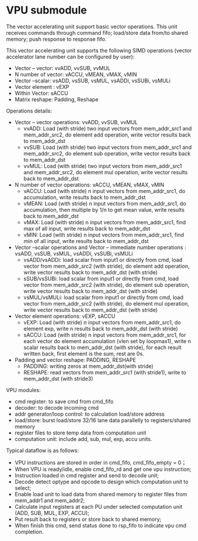 # VPU submodule
The vector accelerating unit support basic vector operations. This unit receives commands through command fifo; load/store data from/to shared memory; push response to response fifo. 

This vector accelerating unit supports the following SIMD operations (vector accelerator lane number can be configured by user): 

- Vector – vector: vvADD, vvSUB, vvMUL
- N number of vector: vACCU, vMEAN, vMAX, vMIN
- Vector –scalar: vsADD, vsSUB, vsMUL, vsADDi, vsSUBi, vsMULi
- Vector element : vEXP
- Within Vector: sACCU
- Matrix reshape: Padding, Reshape 

Operations details:

- Vector – vector operations: vvADD, vvSUB, vvMUL
  - vvADD: Load (with stride) two input vectors from mem_addr_src1 and mem_addr_src2, do element add operation, write vector results back to mem_addr_dst
  - vvSUB: Load (with stride) two input vectors from mem_addr_src1 and mem_addr_src2, do element sub operation, write vector results back to mem_addr_dst
  - vvMUL: Load (with stride) two input vectors from mem_addr_src1 and mem_addr_src2, do element mul operation, write vector results back to mem_addr_dst
- N number of vector operations: vACCU, vMEAN, vMAX, vMIN
  - vACCU: Load (with stride) n input vectors from mem_addr_src1, do accumulation, write results back to mem_addr_dst
  - vMEAN: Load (with stride) n input vectors from mem_addr_src1, do accumulation, then multiple by 1/n to get mean value, write results back to mem_addr_dst 
  - vMAX: Load (with stride) n input vectors from mem_addr_src1, find max of all input, write results back to mem_addr_dst
  - vMIN: Load (with stride) n input vectors from mem_addr_src1, find min of all input, write results back to mem_addr_dst
- Vector –scalar operations and Vector – immediate number operations : vsADD, vsSUB, vsMUL, vsADDi, vsSUBi, vsMULi
  - vsADD/vsADDi: load scalar from input1 or directly from cmd, load vector from mem_addr_src2 (with stride), do element add operation, write vector results back to mem_addr_dst (with stride) 
  - sSUB/vsSUBi: load scalar from input1 or directly from cmd, load vector from mem_addr_src2 (with stride), do element sub operation, write vector results back to mem_addr_dst (with stride) 
  - vsMUL/vsMULi: load scalar from input1 or directly from cmd, load vector from mem_addr_src2 (with stride), do element mul operation, write vector results back to mem_addr_dst (with stride) 
- Vector element operations: vEXP, sACCU
  - vEXP: Load (with stride) n input vectors from mem_addr_src1, do element exp, write n results back to mem_addr_dst (with stride)
  - sACCU: Load (with stride) n input vectors from mem_addr_src1, for each vector do element accumulation (vlen set by loopmax1), write n scalar results back to mem_addr_dst (with stride), for each result written back, first element is the sum, rest are 0s.
- Padding and vector reshape: PADDING, RESHAPE
  - PADDING: writing zeros at mem_addr_dst(with stride)
  - RESHAPE: read vectors from mem_addr_src1 (with stride1), write to mem_addr_dst (with stride3)

VPU modules:
- cmd register: to save cmd from cmd_fifo
- decoder: to decode incoming cmd
- addr generator/loop control: to calculation load/store address
- load/store: burst load/store 32/16 lane data parallelly to registers/shared memory
- register files to store temp data from computation unit
- computation unit: include add, sub, mul, exp, accu units. 

Typical dataflow is as follows:
- VPU instructions are stored in order in cmd_fifo, cmd_fifo_empty = 0；
- When VPU is ready/idle, enable cmd_fifo_rd and get one vpu instruction;
- Instruction loaded in cmd register and send to decode unit;
- Decode detect optype and opcode to design which computation unit to select;
- Enable load unit to load data from shared memory to register files from mem_addr1 and mem_addr2;
- Calculate input registers at each PU under selected computation unit (ADD, SUB, MUL, EXP, ACCU);
- Put result back to registers or store back to shared memory;
- When finish this cmd, send status done to rsp_fifo to indicate vpu cmd completion. 




